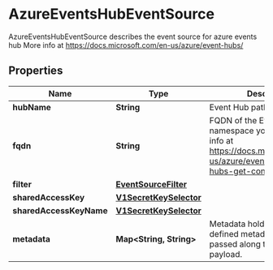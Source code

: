 

# AzureEventsHubEventSource

AzureEventsHubEventSource describes the event source for azure events hub More info at https://docs.microsoft.com/en-us/azure/event-hubs/
## Properties

Name | Type | Description | Notes
------------ | ------------- | ------------- | -------------
**hubName** | **String** | Event Hub path/name | 
**fqdn** | **String** | FQDN of the EventHubs namespace you created More info at https://docs.microsoft.com/en-us/azure/event-hubs/event-hubs-get-connection-string | 
**filter** | [**EventSourceFilter**](EventSourceFilter.md) |  |  [optional]
**sharedAccessKey** | [**V1SecretKeySelector**](V1SecretKeySelector.md) |  |  [optional]
**sharedAccessKeyName** | [**V1SecretKeySelector**](V1SecretKeySelector.md) |  |  [optional]
**metadata** | **Map&lt;String, String&gt;** | Metadata holds the user defined metadata which will passed along the event payload. |  [optional]




